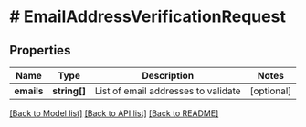 # # EmailAddressVerificationRequest

## Properties

Name | Type | Description | Notes
------------ | ------------- | ------------- | -------------
**emails** | **string[]** | List of email addresses to validate | [optional]

[[Back to Model list]](../../README.md#models) [[Back to API list]](../../README.md#endpoints) [[Back to README]](../../README.md)
